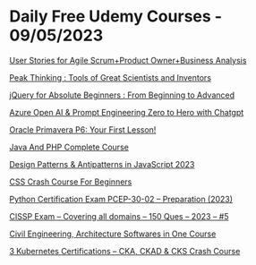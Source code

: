 # Daily Free Udemy Courses - 09/05/2023

[User Stories for Agile Scrum+Product Owner+Business Analysis](https://www.udemy.com/course/userstory/?couponCode=080523_FREE)
[Peak Thinking : Tools of Great Scientists and Inventors](https://www.udemy.com/course/disrupt-thinking-tools-of-great-scientists-and-tech-moguls/?couponCode=733DD91CF9CE7D8ABFAF)
[jQuery for Absolute Beginners : From Beginning to Advanced](https://www.udemy.com/course/learn-jquery-from-beginning-to-advanced/?couponCode=JQUERYMAY2023)
[Azure Open AI & Prompt Engineering Zero to Hero with Chatgpt](https://www.udemy.com/course/azopenai/?couponCode=AEA2E405C83FFCE1C19B)
[Oracle Primavera P6: Your First Lesson!](https://www.udemy.com/course/primavera-p6-training-for-beginners/?couponCode=FFB08F1984279FA03EA2)
[Java And PHP Complete Course](https://www.udemy.com/course/java-and-php-complete-course/?couponCode=04E256CB848FC6A82225)
[Design Patterns & Antipatterns in JavaScript 2023](https://www.udemy.com/course/mastering-design-patterns-with-javascript/?couponCode=ACF18D5EBA2728B9BF5E)
[CSS Crash Course For Beginners](https://www.udemy.com/course/css-crash-course-for-beginners-g/?couponCode=293600EE8AC385D80FD4)
[Python Certification Exam PCEP-30-02 – Preparation (2023)](https://www.udemy.com/course/pcep-certification-python-exam-practice-tests/?couponCode=DDE41F4F349D2F635071)
[CISSP Exam – Covering all domains – 150 Ques – 2023 – #5](https://www.udemy.com/course/cissp-exam-covering-all-domains-150-ques-2023-5/?couponCode=059850089259)
[Civil Engineering, Architecture Softwares in One Course](https://www.udemy.com/course/civil-engineering-architecture-softwares-in-one-course/?couponCode=8831F9AA0E64721F75E2)
[3 Kubernetes Certifications – CKA, CKAD & CKS Crash Course](https://www.udemy.com/course/cka-ckad-crash-course/?couponCode=FREEMAY)

